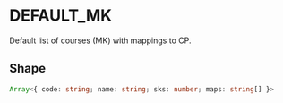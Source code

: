 # DEFAULT_MK

Default list of courses (MK) with mappings to CP.

## Shape
```ts
Array<{ code: string; name: string; sks: number; maps: string[] }>
```
